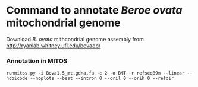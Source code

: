 # Command to annotate _Beroe ovata_ mitochondrial genome

Download _B. ovata_ mithcondrial genome assembly from http://ryanlab.whitney.ufl.edu/bovadb/

### Annotation in MITOS
```
runmitos.py -i Bova1.5_mt.gdna.fa -c 2 -o BMT -r refseq89m --linear --ncbicode --noplots --best --intron 0 --oril 0 --orih 0 --refdir
```
